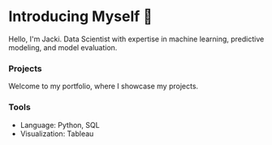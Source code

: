 # Introducing Myself 👋

Hello, I'm Jacki. Data Scientist with expertise in machine learning, predictive modeling, and model evaluation. 

### Projects 

Welcome to my portfolio, where I showcase my projects. 

### Tools 
- Language: Python, SQL
- Visualization: Tableau

<!--
**jackiwynter/jackiwynter** is a ✨ _special_ ✨ repository because its `README.md` (this file) appears on your GitHub profile.

Here are some ideas to get you started:

- 🔭 I’m currently working on ...
- 🌱 I’m currently learning ...
- 👯 I’m looking to collaborate on ...
- 🤔 I’m looking for help with ...
- 💬 Ask me about ...
- 📫 How to reach me: ...
- 😄 Pronouns: ...
- ⚡ Fun fact: ...
-->
